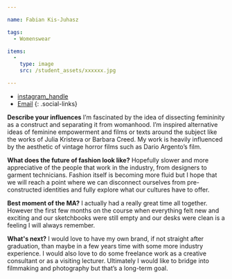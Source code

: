 ```yaml
---

name: Fabian Kis-Juhasz

tags:
  - Womenswear

items:
  -
    type: image
    src: /student_assets/xxxxxx.jpg

---
```


* [instagram_handle](https://www.instagram.com/fabiankisjuhasz/)
* [Email](mailto:fabian.kis-juhasz@network.rca.ac.uk)
{: .social-links}

**Describe your influences**
I’m fascinated by the idea of dissecting femininity as a construct and separating it from womanhood. I’m inspired alternative ideas of feminine empowerment and films or texts around the subject like the works of Julia Kristeva or Barbara Creed. My work is heavily influenced by the aesthetic of vintage horror films such as Dario Argento’s film.

**What does the future of fashion look like?**
Hopefully slower and more appreciative of the people that work in the industry, from designers to garment technicians. Fashion itself is becoming more fluid but I hope that we will reach a point where we can disconnect ourselves from pre-constructed identities and fully explore what our cultures have to offer.

**Best moment of the MA?**
I actually had a really great time all together. However the first few months on the course when everything felt new and exciting and our sketchbooks were still empty and our desks were clean is a feeling I will always remember.

**What's next?**
I would love to have my own brand, if not straight after graduation, than maybe in a few years time with some more industry experience. I would also love to do some freelance work as a creative consultant or as a visiting lecturer. Ultimately I would like to bridge into filmmaking and photography but that’s a long-term goal.
